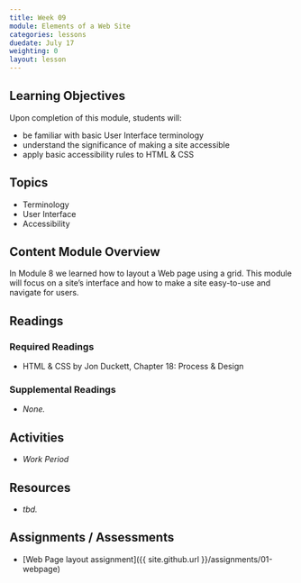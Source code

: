```yaml
---
title: Week 09
module: Elements of a Web Site
categories: lessons
duedate: July 17
weighting: 0
layout: lesson
---
```


## Learning Objectives

Upon completion of this module, students will:

- be familiar with basic User Interface terminology
- understand the significance of making a site accessible
- apply basic accessibility rules to HTML & CSS 

## Topics

- Terminology
- User Interface
- Accessibility

## Content Module Overview

In Module 8 we learned how to layout a Web page using a grid. This module will focus on a site’s interface and how to make a site easy-to-use and navigate for users.


## Readings

### Required Readings

- HTML & CSS by Jon Duckett, Chapter 18: Process & Design

### Supplemental Readings

- _None._

## Activities

- _Work Period_

## Resources

- _tbd._

## Assignments / Assessments

- [Web Page layout assignment]({{ site.github.url }}/assignments/01-webpage)
                                                        

